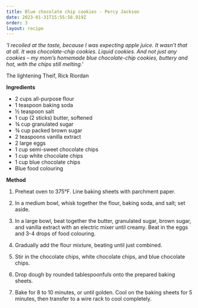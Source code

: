 ```yaml
---
title: Blue chocolate chip cookies - Percy Jackson
date: 2023-01-31T15:55:58.919Z
order: 3
layout: recipe
---
```

*'I recoiled at the taste, because I was expecting apple juice. It wasn’t that at all. It was chocolate-chip cookies. Liquid cookies. And not just any cookies – my mom’s homemade blue chocolate-chip cookies, buttery and hot, with the chips still melting.'*

The lightening Theif, Rick Riordan 

**Ingredients**

* 2 cups all-purpose flour 
* 1 teaspoon baking soda 
* ½ teaspoon salt 
* 1 cup (2 sticks) butter, softened 
* ¾ cup granulated sugar
* ¾ cup packed brown sugar
*  2 teaspoons vanilla extract 
* 2 large eggs 
* 1 cup semi-sweet chocolate chips 
* 1 cup white chocolate chips 
* 1 cup blue chocolate chips 
* Blue food colouring

**Method**

1. Preheat oven to 375°F. Line baking sheets with parchment paper. 

2. In a medium bowl, whisk together the flour, baking soda, and salt; set aside. 

3. In a large bowl, beat together the butter, granulated sugar, brown sugar, and vanilla extract with an electric mixer until creamy. Beat in the eggs and 3-4 drops of food colouring. 

4. Gradually add the flour mixture, beating until just combined. 

5. Stir in the chocolate chips, white chocolate chips, and blue chocolate chips. 

6. Drop dough by rounded tablespoonfuls onto the prepared baking sheets. 

7. Bake for 8 to 10 minutes, or until golden. Cool on the baking sheets for 5 minutes, then transfer to a wire rack to cool completely.